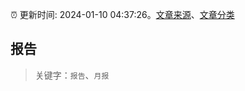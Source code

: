 :alarm_clock: 更新时间: 2024-01-10 04:37:26。[文章来源](/README.md)、[文章分类](/TAGS.md)

## 报告


> 关键字：`报告`、`月报`



